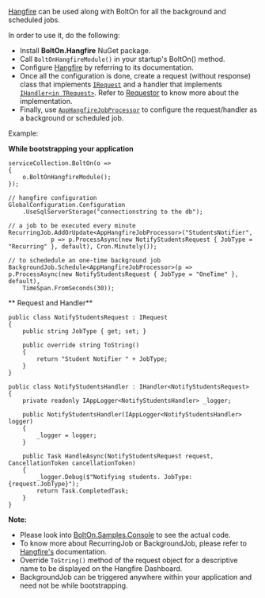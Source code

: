 [Hangfire](https://www.hangfire.io/) can be used along with BoltOn for all the background and scheduled jobs.

In order to use it, do the following:

* Install **BoltOn.Hangfire** NuGet package.
* Call `BoltOnHangfireModule()` in your startup's BoltOn() method. 
* Configure [Hangfire](https://www.hangfire.io/) by referring to its documentation.
* Once all the configuration is done, create a request (without response) class that implements [`IRequest`](https://github.com/gokulm/BoltOn/blob/master/src/BoltOn/Requestor/Pipeline/IRequest.cs) and a handler that implements [`IHandler<in TRequest>`](https://github.com/gokulm/BoltOn/blob/master/src/BoltOn/Requestor/Pipeline/IHandler.cs). Refer to [Requestor](../requestor/#request-response-and-handler) to know more about the implementation. 
* Finally, use [`AppHangfireJobProcessor`](https://github.com/gokulm/BoltOn/blob/master/src/BoltOn.Hangfire/AppHangfireJobProcessor.cs) to configure the request/handler as a background or scheduled job. 

Example:

**While bootstrapping your application**

    serviceCollection.BoltOn(o =>
    {
        o.BoltOnHangfireModule();
    });

    // hangfire configuration
    GlobalConfiguration.Configuration
        .UseSqlServerStorage("connectionstring to the db");

    // a job to be executed every minute 
    RecurringJob.AddOrUpdate<AppHangfireJobProcessor>("StudentsNotifier",
				p => p.ProcessAsync(new NotifyStudentsRequest { JobType = "Recurring" }, default), Cron.Minutely());

    // to schededule an one-time background job  
    BackgroundJob.Schedule<AppHangfireJobProcessor>(p => p.ProcessAsync(new NotifyStudentsRequest { JobType = "OneTime" }, default),
        TimeSpan.FromSeconds(30));

** Request and Handler**

    public class NotifyStudentsRequest : IRequest
    {
		public string JobType { get; set; }

		public override string ToString()
		{
			return "Student Notifier " + JobType;
		}
	}

    public class NotifyStudentsHandler : IHandler<NotifyStudentsRequest>
    {
		private readonly IAppLogger<NotifyStudentsHandler> _logger;

		public NotifyStudentsHandler(IAppLogger<NotifyStudentsHandler> logger)
		{
			_logger = logger;
		}

        public Task HandleAsync(NotifyStudentsRequest request, CancellationToken cancellationToken)
        {
            _logger.Debug($"Notifying students. JobType: {request.JobType}");
            return Task.CompletedTask;
        }
    }

**Note:**

* Please look into [BoltOn.Samples.Console](https://github.com/gokulm/BoltOn/tree/master/samples/BoltOn.Samples.Console) to see the actual code. 
* To know more about RecurringJob or BackgroundJob, please refer to [Hangfire's](https://www.hangfire.io/) documentation.
* Override `ToString()` method of the request object for a descriptive name to be displayed on the Hangfire Dashboard.
* BackgroundJob can be triggered anywhere within your application and need not be while bootstrapping. 